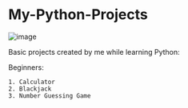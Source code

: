 # My-Python-Projects

![image](https://user-images.githubusercontent.com/39738504/227353321-c177cf46-cd4a-4af9-a1a7-1c429c413372.png)

Basic projects created by me while learning Python:

  Beginners:
  
    1. Calculator
    2. Blackjack
    3. Number Guessing Game
